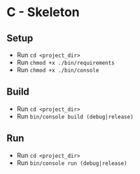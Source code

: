 # C - Skeleton

## Setup

- Run `` cd <project_dir> ``
- Run `` chmod +x ./bin/requirements ``
- Run `` chmod +x ./bin/console ``

## Build

- Run `` cd <project_dir> ``
- Run `` bin/console build (debug|release) ``

## Run

- Run `` cd <project_dir> ``
- Run `` bin/console run (debug|release) ``
